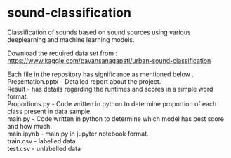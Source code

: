 # sound-classification
Classification of sounds based on sound sources using various deeplearning and machine learning models.

Download the required data set from : https://www.kaggle.com/pavansanagapati/urban-sound-classification

Each file in the repository has significance as mentioned below .<br/>
Presentation.pptx - Detailed report about the project. <br/>
Result - has details regarding the runtimes and scores in a simple word format. <br/>
Proportions.py - Code written in python to determine proportion of each class present in data sample. <br/>
main.py - Code written in python to determine which model has best score and how much. <br/>
main.ipynb - main.py in jupyter notebook format. <br/>
train.csv - labelled data <br/>
test.csv - unlabelled data <br/>
